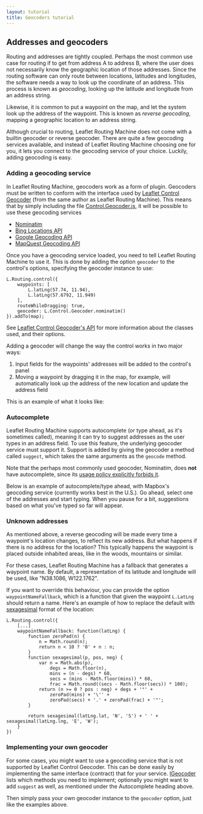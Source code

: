```yaml
---
layout: tutorial
title: Geocoders tutorial
---
```


## Addresses and geocoders

Routing and addresses are tightly coupled. Perhaps the most common use case for routing
if to get from address A to address B, where the user does not necessarily know the
geographic location of those addresses. Since the routing software can only route
between locations, latitudes and longitudes, the software needs a way to look up the
coordinate of an address. This process is known as *geocoding*, looking up
the latitude and longitude from an address string. 

Likewise, it is common to put a waypoint on the map, and let the system look up the
address of the waypoint. This is known as *reverse geocoding*, mapping a
geographic location to an address string.

Although crucial to routing, Leaflet Routing Machine does not come with a builtin
geocoder or reverse geocoder. There are quite a few geocoding services available,
and instead of Leaflet Routing Machine choosing one for you, it lets you connect
to the geocoding service of your choice. Luckily, adding geocoding is easy.

### Adding a geocoding service

In Leaflet Routing Machine, geocoders work as a form of plugin. Geocoders must be
written to conform with the interface used by [Leaflet Control Geocoder](https://github.com/perliedman/leaflet-control-geocoder)
(from the same author as Leaflet Routing Machine). This means that by simply including
the file 
[Control.Geocoder.js](https://github.com/perliedman/leaflet-control-geocoder/blob/master/Control.Geocoder.js),
it will be possible to use these geocoding services

* [Nominatim](http://wiki.openstreetmap.org/wiki/Nominatim)
* [Bing Locations API](http://msdn.microsoft.com/en-us/library/ff701715.aspx)
* [Google Geocoding API](https://developers.google.com/maps/documentation/geocoding/)
* [MapQuest Geocoding API](https://www.mapbox.com/developers/api/geocoding/)

Once you have a geocoding service loaded, you need to tell Leaflet Routing Machine to use it.
This is done by adding the option `geocoder` to the control's options, specifying the geocoder
instance to use:

<pre data-line="7"><code class="language-javascript">L.Routing.control({
    waypoints: [
        L.latLng(57.74, 11.94),
        L.latLng(57.6792, 11.949)
    ],
    routeWhileDragging: true,
    geocoder: L.Control.Geocoder.nominatim()
}).addTo(map);</code></pre>

See [Leaflet Control Geocoder's API](https://github.com/perliedman/leaflet-control-geocoder#api) for
more information about the classes used, and their options.

Adding a geocoder will change the way the control works in two major ways:

1) Input fields for the waypoints' addresses will be added to the control's panel
2) Moving a waypoint by dragging it in the map, for example, will automatically look
up the address of the new location and update the address field

This is an example of what it looks like:

<div id="map-1" class="map"></div>

### Autocomplete

Leaflet Routing Machine supports autocomplete (or type ahead, as it's sometimes called), meaning it
can try to suggest addresses as the user types in an address field. To use this feature, the
underlying geocoder service must support it. Support is added by giving the geocoder a method
called `suggest`, which takes the same arguments as the `geocode` method.

Note that the perhaps most commonly used geocoder, Nominatim, does __not__ have autocomplete, since
its [usage policy explicitly forbids it](http://wiki.openstreetmap.org/wiki/Nominatim_usage_policy#Unacceptable_Use).

Below is an example of autocomplete/type ahead, with Mapbox's geocoding service (currently works best
in the U.S.). Go ahead, select one of the addresses and start typing. When you pause for a bit, suggestions
based on what you've typed so far will appear.

<div id="map-2" class="map"></div>

### Unknown addresses

As mentioned above, a reverse geocoding will be made every time a waypoint's location changes,
to reflect its new address. But what happens if there is no address for the location? This typically
happens the waypoint is placed outside inhabited areas, like in the woods, mountains or similar.

For these cases, Leaflet Routing Machine has a fallback that generates a waypoint name. By default, a
representation of its latitude and longitude will be used, like "N38.1086, W122.1762".

If you want to override this behaviour, you can provide the option `waypointNameFallback`, which is
a function that given the waypoint `L.LatLng` should return a name. Here's an example of how to replace
the default with [sexagesimal](http://en.wikipedia.org/wiki/Sexagesimal) format of the location:

<pre><code class="language-javascript">L.Routing.control({
    [...]
    waypointNameFallback: function(latLng) {
        function zeroPad(n) {
            n = Math.round(n);
            return n &lt; 10 ? '0' + n : n;
        }
        function sexagesimal(p, pos, neg) {
            var n = Math.abs(p),
                degs = Math.floor(n),
                mins = (n - degs) * 60,
                secs = (mins - Math.floor(mins)) * 60,
                frac = Math.round((secs - Math.floor(secs)) * 100);
            return (n >= 0 ? pos : neg) + degs + '°' +
                zeroPad(mins) + '\'' +
                zeroPad(secs) + '.' + zeroPad(frac) + '"';
        }

        return sexagesimal(latLng.lat, 'N', 'S') + ' ' + sexagesimal(latLng.lng, 'E', 'W');
    }
})</code></pre>

### Implementing your own geocoder

For some cases, you might want to use a geocoding service that is not supported by Leaflet Control
Geocoder. This can be done easily by implementing the same interface (contract) that for your
service. [IGeocoder](https://github.com/perliedman/leaflet-control-geocoder#igeocoder) lists which
methods you need to implement; optionally you might want to add `suggest` as well, as mentioned
under the Autocomplete heading above.

Then simply pass your own geocoder instance to the `geocoder` option, just like the examples above.


<script src="index.js"></script>
